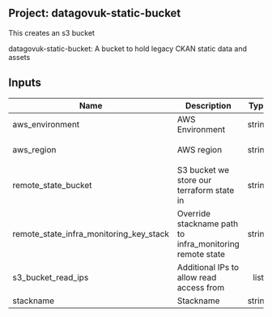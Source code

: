 ## Project: datagovuk-static-bucket

This creates an s3 bucket

datagovuk-static-bucket: A bucket to hold legacy CKAN static data and assets

## Inputs

| Name | Description | Type | Default | Required |
|------|-------------|:----:|:-----:|:-----:|
| aws\_environment | AWS Environment | string | n/a | yes |
| aws\_region | AWS region | string | `"eu-west-1"` | no |
| remote\_state\_bucket | S3 bucket we store our terraform state in | string | n/a | yes |
| remote\_state\_infra\_monitoring\_key\_stack | Override stackname path to infra_monitoring remote state | string | `""` | no |
| s3\_bucket\_read\_ips | Additional IPs to allow read access from | list | n/a | yes |
| stackname | Stackname | string | n/a | yes |

